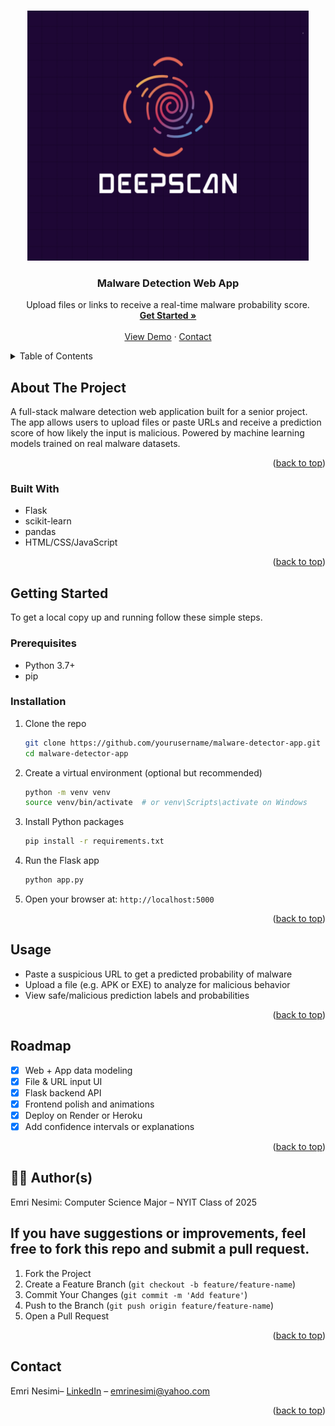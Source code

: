 <a id="readme-top"></a>

<!-- PROJECT LOGO -->
<br />
<div align="center">
  <a href="#">
    <img src="images/logo.png" alt="Logo" width="450" height="400">
  </a>

  <h3 align="center">Malware Detection Web App</h3>

  <p align="center">
    Upload files or links to receive a real-time malware probability score.
    <br />
    <a href="#getting-started"><strong>Get Started »</strong></a>
    <br />
    <br />
    <a href="#usage">View Demo</a>
    &middot;
    <a href="#contact">Contact</a>
  </p>
</div>


<!-- TABLE OF CONTENTS -->
<details>
  <summary>Table of Contents</summary>
  <ol>
    <li>
      <a href="#about-the-project">About The Project</a>
      <ul>
        <li><a href="#built-with">Built With</a></li>
      </ul>
    </li>
    <li>
      <a href="#getting-started">Getting Started</a>
      <ul>
        <li><a href="#prerequisites">Prerequisites</a></li>
        <li><a href="#installation">Installation</a></li>
      </ul>
    </li>
    <li><a href="#usage">Usage</a></li>
    <li><a href="#roadmap">Roadmap</a></li>
    <li><a href="#contributing">Contributing</a></li>
    <li><a href="#contact">Contact</a></li>
  </ol>
</details>


<!-- ABOUT THE PROJECT -->
## About The Project

A full-stack malware detection web application built for a senior project. The app allows users to upload files or paste URLs and receive a prediction score of how likely the input is malicious. Powered by machine learning models trained on real malware datasets.

<p align="right">(<a href="#readme-top">back to top</a>)</p>


### Built With

* Flask
* scikit-learn
* pandas
* HTML/CSS/JavaScript 

<p align="right">(<a href="#readme-top">back to top</a>)</p>


<!-- GETTING STARTED -->
## Getting Started

To get a local copy up and running follow these simple steps.

### Prerequisites

* Python 3.7+
* pip

### Installation

1. Clone the repo
   ```sh
   git clone https://github.com/yourusername/malware-detector-app.git
   cd malware-detector-app
   ```
2. Create a virtual environment (optional but recommended)
   ```sh
   python -m venv venv
   source venv/bin/activate  # or venv\Scripts\activate on Windows
   ```
3. Install Python packages
   ```sh
   pip install -r requirements.txt
   ```
4. Run the Flask app
   ```sh
   python app.py
   ```
5. Open your browser at: `http://localhost:5000`

<p align="right">(<a href="#readme-top">back to top</a>)</p>


<!-- USAGE EXAMPLES -->
## Usage

- Paste a suspicious URL to get a predicted probability of malware
- Upload a file (e.g. APK or EXE) to analyze for malicious behavior
- View safe/malicious prediction labels and probabilities

<p align="right">(<a href="#readme-top">back to top</a>)</p>


<!-- ROADMAP -->
## Roadmap

- [x] Web + App data modeling
- [x] File & URL input UI
- [x] Flask backend API
- [x] Frontend polish and animations
- [x] Deploy on Render or Heroku
- [x] Add confidence intervals or explanations

<p align="right">(<a href="#readme-top">back to top</a>)</p>


<!-- CONTRIBUTING -->
## 🧑‍💻 Author(s)
Emri Nesimi:
Computer Science Major – NYIT
Class of 2025


## If you have suggestions or improvements, feel free to fork this repo and submit a pull request.

1. Fork the Project
2. Create a Feature Branch (`git checkout -b feature/feature-name`)
3. Commit Your Changes (`git commit -m 'Add feature'`)
4. Push to the Branch (`git push origin feature/feature-name`)
5. Open a Pull Request

<p align="right">(<a href="#readme-top">back to top</a>)</p>


<!-- CONTACT -->
## Contact

Emri Nesimi– [LinkedIn](https://www.linkedin.com/in/emri-nesimi-4740a526a/) – emrinesimi@yahoo.com

<p align="right">(<a href="#readme-top">back to top</a>)</p>
